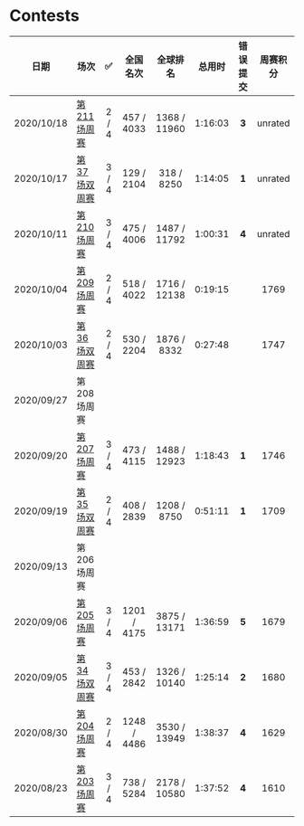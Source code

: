 # Contests

| 日期 | 场次 | ✅ | 全国名次 | 全球排名 | 总用时 | 错误提交 | 周赛积分 |
| -- | -- | :--: | :--: | :--: | :--: | :--: | :--: |
| 2020/10/18 | [第 211 场周赛](https://github.com/Mathstarry/Leetcode/blob/master/contests/overview/weekly/weekly_211.md) | 2 / 4 | 457 / 4033 | 1368 / 11960 | 1:16:03 | **3** | unrated |
| 2020/10/17 | [第 37 场双周赛](https://github.com/Mathstarry/Leetcode/blob/master/contests/overview/biweekly/biweekly_037.md) | 3 / 4 | 129 / 2104 | 318 / 8250 | 1:14:05 | **1** | unrated | 
| 2020/10/11 | [第 210 场周赛](https://github.com/Mathstarry/Leetcode/blob/master/contests/overview/weekly/weekly_210.md) | 3 / 4 | 475 / 4006 | 1487 / 11792 | 1:00:31 | **4** | unrated |
| 2020/10/04 | [第 209 场周赛](https://github.com/Mathstarry/Leetcode/blob/master/contests/overview/weekly/weekly_209.md) | 2 / 4 | 518 / 4022 | 1716 / 12138 | 0:19:15 | | 1769 |
| 2020/10/03 | [第 36 场双周赛](https://github.com/Mathstarry/Leetcode/blob/master/contests/overview/biweekly/biweekly_036.md) | 2 / 4 | 530 / 2204 | 1876 / 8332 | 0:27:48 | | 1747 |
| 2020/09/27 | 第 208 场周赛 | | |
| 2020/09/20 | [第 207 场周赛](https://github.com/Mathstarry/Leetcode/blob/master/contests/overview/weekly/weekly_207.md) | 3 / 4 | 473 / 4115 | 1488 / 12923 | 1:18:43 | **1** | 1746 |
| 2020/09/19 | [第 35 场双周赛](https://github.com/Mathstarry/Leetcode/blob/master/contests/overview/biweekly/biweekly_035.md) | 2 / 4 | 408 / 2839 | 1208 / 8750 | 0:51:11 | **1** | 1709 |
| 2020/09/13 | 第 206 场周赛 | | |
| 2020/09/06 | [第 205 场周赛](https://github.com/Mathstarry/Leetcode/blob/master/contests/overview/weekly/weekly_205.md) | 3 / 4| 1201 / 4175 | 3875 / 13171 | 1:36:59 | **5** | 1679 |
| 2020/09/05 | [第 34 场双周赛](https://github.com/Mathstarry/Leetcode/blob/master/contests/overview/biweekly/biweekly_034.md) | 3 / 4 | 453 / 2842 | 1326 / 10140 | 1:25:14 | **2** | 1680 |
| 2020/08/30 | [第 204 场周赛](https://github.com/Mathstarry/Leetcode/blob/master/contests/overview/weekly/weekly_204.md) | 2 / 4 | 1248 / 4486 | 3530 / 13949 | 1:38:37 | **4** | 1629 |
| 2020/08/23 | [第 203 场周赛](https://github.com/Mathstarry/Leetcode/blob/master/contests/overview/weekly/weekly_203.md) | 3 / 4 | 738 / 5284 | 2178 / 10580 | 1:37:52 | **4** | 1610 |
